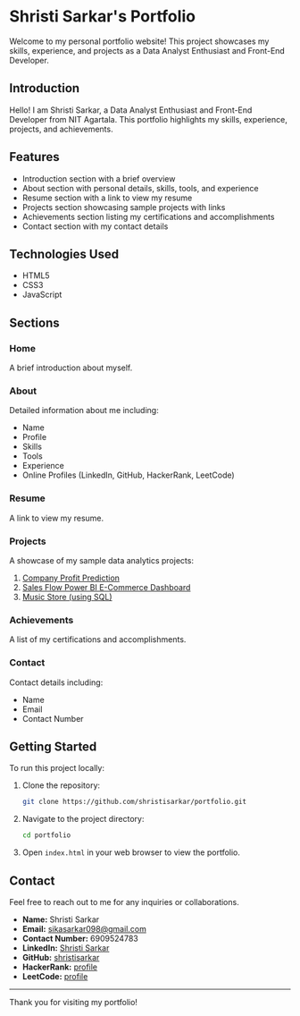 # Shristi Sarkar's Portfolio

Welcome to my personal portfolio website! This project showcases my skills, experience, and projects as a Data Analyst Enthusiast and Front-End Developer. 

## Introduction
Hello! I am Shristi Sarkar, a Data Analyst Enthusiast and Front-End Developer from NIT Agartala. This portfolio highlights my skills, experience, projects, and achievements.

## Features
- Introduction section with a brief overview
- About section with personal details, skills, tools, and experience
- Resume section with a link to view my resume
- Projects section showcasing sample projects with links
- Achievements section listing my certifications and accomplishments
- Contact section with my contact details

## Technologies Used
- HTML5
- CSS3
- JavaScript

## Sections

### Home
A brief introduction about myself.

### About
Detailed information about me including:
- Name
- Profile
- Skills
- Tools
- Experience
- Online Profiles (LinkedIn, GitHub, HackerRank, LeetCode)

### Resume
A link to view my resume.

### Projects
A showcase of my sample data analytics projects:
1. [Company Profit Prediction](https://github.com/shristisarkar/Company-Profit-Prediction)
2. [Sales Flow Power BI E-Commerce Dashboard](https://github.com/shristisarkar/Sales-Flow-Power-BI-E-Commerce-Dashboard)
3. [Music Store (using SQL)](https://github.com/shristisarkar/music-store)

### Achievements
A list of my certifications and accomplishments.

### Contact
Contact details including:
- Name
- Email
- Contact Number

## Getting Started

To run this project locally:

1. Clone the repository:
    ```bash
    git clone https://github.com/shristisarkar/portfolio.git
    ```

2. Navigate to the project directory:
    ```bash
    cd portfolio
    ```

3. Open `index.html` in your web browser to view the portfolio.

## Contact

Feel free to reach out to me for any inquiries or collaborations.

- **Name:** Shristi Sarkar
- **Email:** sikasarkar098@gmail.com
- **Contact Number:** 6909524783
- **LinkedIn:** [Shristi Sarkar](https://www.linkedin.com/in/shristisarkar04)
- **GitHub:** [shristisarkar](https://github.com/shristisarkar)
- **HackerRank:** [profile](https://www.hackerrank.com/profile/shristisarkar_9)
- **LeetCode:** [profile](https://leetcode.com/u/shristisarkar/)

---

Thank you for visiting my portfolio!

